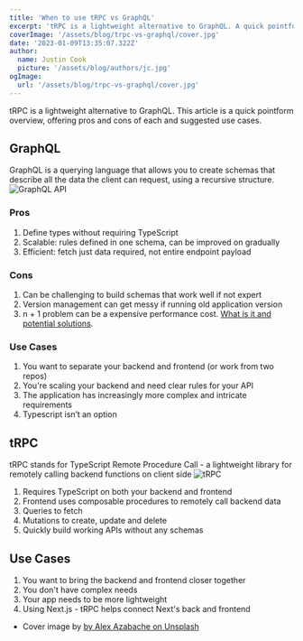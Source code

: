 ```yaml
---
title: 'When to use tRPC vs GraphQL'
excerpt: 'tRPC is a lightweight alternative to GraphQL. A quick pointform overview, pros and cons of each and suggested use cases.'
coverImage: '/assets/blog/trpc-vs-graphql/cover.jpg'
date: '2023-01-09T13:35:07.322Z'
author:
  name: Justin Cook
  picture: '/assets/blog/authors/jc.jpg'
ogImage:
  url: '/assets/blog/trpc-vs-graphql/cover.jpg'
---
```


tRPC is a lightweight alternative to GraphQL. This article is a quick pointform overview, offering pros and cons of each and suggested use cases.

## GraphQL
GraphQL is a querying language that allows you to create schemas that describe all the data the client can request, using a recursive structure.
![GraphQL API](/assets/blog/trpc-vs-graphql/graphql.png "GraphQL API")


### Pros
1. Define types without requiring TypeScript
2. Scalable: rules defined in one schema, can be improved on gradually
3. Efficient: fetch just data required, not entire endpoint payload

### Cons
1. Can be challenging to build schemas that work well if not expert
2. Version management can get messy if running old application version
3. n + 1 problem can be a expensive performance cost. [What is it and potential solutions](https://techdozo.dev/spring-for-graphql-how-to-solve-the-n1-problem/). 

### Use Cases
1. You want to separate your backend and frontend (or work from two repos)
2. You're scaling your backend and need clear rules for your API
3. The application has increasingly more complex and intricate requirements
4. Typescript isn’t an option

## tRPC
tRPC stands for TypeScript Remote Procedure Call - a lightweight library for remotely calling backend functions on client side
![tRPC](/assets/blog/trpc-vs-graphql/trpc.png "tRPC")

1. Requires TypeScript on both your backend and frontend
2. Frontend uses composable procedures to remotely call backend data
3. Queries to fetch
4. Mutations to create, update and delete
5. Quickly build working APIs without any schemas

## Use Cases
1. You want to bring the backend and frontend closer together
2. You don't have complex needs
3. Your app needs to be more lightweight
4. Using Next.js - tRPC helps connect Next's back and frontend

* Cover image by [by Alex Azabache on Unsplash](https://unsplash.com/photos/UeX_qw9lnzc?utm_source=unsplash&utm_medium=referral&utm_content=creditShareLink)